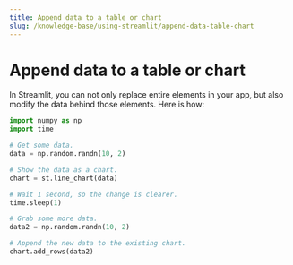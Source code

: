 ```yaml
---
title: Append data to a table or chart
slug: /knowledge-base/using-streamlit/append-data-table-chart
---
```


# Append data to a table or chart

In Streamlit, you can not only replace entire elements in your app, but also
modify the data behind those elements. Here is how:

```python
import numpy as np
import time

# Get some data.
data = np.random.randn(10, 2)

# Show the data as a chart.
chart = st.line_chart(data)

# Wait 1 second, so the change is clearer.
time.sleep(1)

# Grab some more data.
data2 = np.random.randn(10, 2)

# Append the new data to the existing chart.
chart.add_rows(data2)
```
